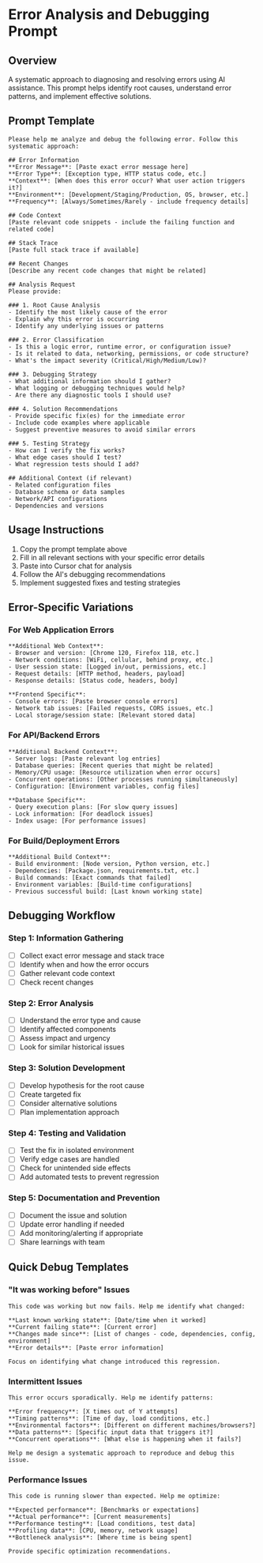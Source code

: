 # Error Analysis and Debugging Prompt

## Overview
A systematic approach to diagnosing and resolving errors using AI assistance. This prompt helps identify root causes, understand error patterns, and implement effective solutions.

## Prompt Template

```
Please help me analyze and debug the following error. Follow this systematic approach:

## Error Information
**Error Message**: [Paste exact error message here]
**Error Type**: [Exception type, HTTP status code, etc.]
**Context**: [When does this error occur? What user action triggers it?]
**Environment**: [Development/Staging/Production, OS, browser, etc.]
**Frequency**: [Always/Sometimes/Rarely - include frequency details]

## Code Context
[Paste relevant code snippets - include the failing function and related code]

## Stack Trace
[Paste full stack trace if available]

## Recent Changes
[Describe any recent code changes that might be related]

## Analysis Request
Please provide:

### 1. Root Cause Analysis
- Identify the most likely cause of the error
- Explain why this error is occurring
- Identify any underlying issues or patterns

### 2. Error Classification
- Is this a logic error, runtime error, or configuration issue?
- Is it related to data, networking, permissions, or code structure?
- What's the impact severity (Critical/High/Medium/Low)?

### 3. Debugging Strategy
- What additional information should I gather?
- What logging or debugging techniques would help?
- Are there any diagnostic tools I should use?

### 4. Solution Recommendations
- Provide specific fix(es) for the immediate error
- Include code examples where applicable
- Suggest preventive measures to avoid similar errors

### 5. Testing Strategy
- How can I verify the fix works?
- What edge cases should I test?
- What regression tests should I add?

## Additional Context (if relevant)
- Related configuration files
- Database schema or data samples
- Network/API configurations
- Dependencies and versions
```

## Usage Instructions

1. Copy the prompt template above
2. Fill in all relevant sections with your specific error details
3. Paste into Cursor chat for analysis
4. Follow the AI's debugging recommendations
5. Implement suggested fixes and testing strategies

## Error-Specific Variations

### For Web Application Errors
```
**Additional Web Context**:
- Browser and version: [Chrome 120, Firefox 118, etc.]
- Network conditions: [WiFi, cellular, behind proxy, etc.]
- User session state: [Logged in/out, permissions, etc.]
- Request details: [HTTP method, headers, payload]
- Response details: [Status code, headers, body]

**Frontend Specific**:
- Console errors: [Paste browser console errors]
- Network tab issues: [Failed requests, CORS issues, etc.]
- Local storage/session state: [Relevant stored data]
```

### For API/Backend Errors
```
**Additional Backend Context**:
- Server logs: [Paste relevant log entries]
- Database queries: [Recent queries that might be related]
- Memory/CPU usage: [Resource utilization when error occurs]
- Concurrent operations: [Other processes running simultaneously]
- Configuration: [Environment variables, config files]

**Database Specific**:
- Query execution plans: [For slow query issues]
- Lock information: [For deadlock issues]
- Index usage: [For performance issues]
```

### For Build/Deployment Errors
```
**Additional Build Context**:
- Build environment: [Node version, Python version, etc.]
- Dependencies: [Package.json, requirements.txt, etc.]
- Build commands: [Exact commands that failed]
- Environment variables: [Build-time configurations]
- Previous successful build: [Last known working state]
```

## Debugging Workflow

### Step 1: Information Gathering
- [ ] Collect exact error message and stack trace
- [ ] Identify when and how the error occurs
- [ ] Gather relevant code context
- [ ] Check recent changes

### Step 2: Error Analysis
- [ ] Understand the error type and cause
- [ ] Identify affected components
- [ ] Assess impact and urgency
- [ ] Look for similar historical issues

### Step 3: Solution Development
- [ ] Develop hypothesis for the root cause
- [ ] Create targeted fix
- [ ] Consider alternative solutions
- [ ] Plan implementation approach

### Step 4: Testing and Validation
- [ ] Test the fix in isolated environment
- [ ] Verify edge cases are handled
- [ ] Check for unintended side effects
- [ ] Add automated tests to prevent regression

### Step 5: Documentation and Prevention
- [ ] Document the issue and solution
- [ ] Update error handling if needed
- [ ] Add monitoring/alerting if appropriate
- [ ] Share learnings with team

## Quick Debug Templates

### "It was working before" Issues
```
This code was working but now fails. Help me identify what changed:

**Last known working state**: [Date/time when it worked]
**Current failing state**: [Current error]
**Changes made since**: [List of changes - code, dependencies, config, environment]
**Error details**: [Paste error information]

Focus on identifying what change introduced this regression.
```

### Intermittent Issues
```
This error occurs sporadically. Help me identify patterns:

**Error frequency**: [X times out of Y attempts]
**Timing patterns**: [Time of day, load conditions, etc.]
**Environmental factors**: [Different on different machines/browsers?]
**Data patterns**: [Specific input data that triggers it?]
**Concurrent operations**: [What else is happening when it fails?]

Help me design a systematic approach to reproduce and debug this issue.
```

### Performance Issues
```
This code is running slower than expected. Help me optimize:

**Expected performance**: [Benchmarks or expectations]
**Actual performance**: [Current measurements]
**Performance testing**: [Load conditions, test data]
**Profiling data**: [CPU, memory, network usage]
**Bottleneck analysis**: [Where time is being spent]

Provide specific optimization recommendations.
``` 